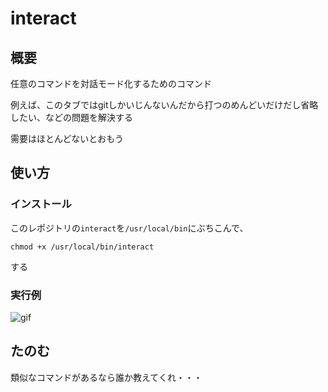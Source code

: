 # interact

## 概要

任意のコマンドを対話モード化するためのコマンド

例えば、このタブではgitしかいじんないんだから打つのめんどいだけだし省略したい、などの問題を解決する

需要はほとんどないとおもう

## 使い方

### インストール

このレポジトリの`interact`を`/usr/local/bin`にぶちこんで、

`chmod +x /usr/local/bin/interact`

する

### 実行例

![gif](https://i.gyazo.com/17456ab296c0ae2b9f3121c5be3e493c.gif)

## たのむ

類似なコマンドがあるなら誰か教えてくれ・・・
